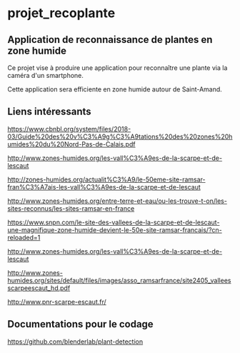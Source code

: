 # projet_recoplante #

## Application de reconnaissance de plantes en zone humide ##

Ce projet vise à produire une application pour reconnaître une plante via la caméra d'un smartphone.

Cette application sera efficiente en zone humide autour de Saint-Amand.

## Liens intéressants ##

https://www.cbnbl.org/system/files/2018-03/Guide%20des%20v%C3%A9g%C3%A9tations%20des%20zones%20humides%20du%20Nord-Pas-de-Calais.pdf

http://www.zones-humides.org/les-vall%C3%A9es-de-la-scarpe-et-de-lescaut

http://zones-humides.org/actualit%C3%A9/le-50eme-site-ramsar-fran%C3%A7ais-les-vall%C3%A9es-de-la-scarpe-et-de-lescaut

http://www.zones-humides.org/entre-terre-et-eau/ou-les-trouve-t-on/les-sites-reconnus/les-sites-ramsar-en-france

https://www.snpn.com/le-site-des-vallees-de-la-scarpe-et-de-lescaut-une-magnifique-zone-humide-devient-le-50e-site-ramsar-francais/?cn-reloaded=1

http://www.zones-humides.org/les-vall%C3%A9es-de-la-scarpe-et-de-lescaut

http://www.zones-humides.org/sites/default/files/images/asso_ramsarfrance/site2405_valleesscarpeescaut_hd.pdf

http://www.pnr-scarpe-escaut.fr/

## Documentations pour le codage ##

https://github.com/blenderlab/plant-detection
